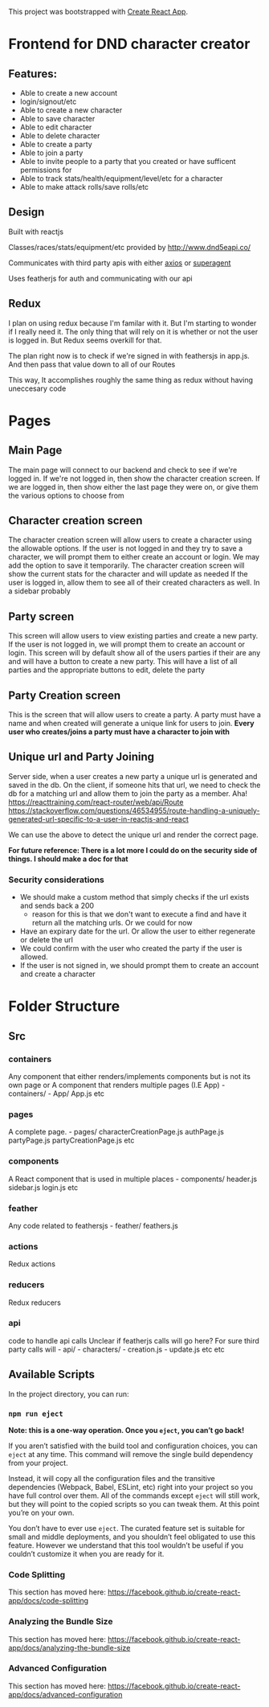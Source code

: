 This project was bootstrapped with [Create React App](https://github.com/facebook/create-react-app).

# Frontend for DND character creator

## Features:

   * Able to create a new account
   * login/signout/etc
   * Able to create a  new character
   * Able to save character
   * Able to edit character
   * Able to delete character
   * Able to create a party
   * Able to join a party
   * Able to invite people to a party that you created or have sufficent permissions for
   * Able to track stats/health/equipment/level/etc for a character
   * Able to make attack rolls/save rolls/etc

## Design

Built with reactjs

Classes/races/stats/equipment/etc provided by http://www.dnd5eapi.co/

Communicates with third party apis with either [axios](https://github.com/axios/axios) or [superagent](https://github.com/superagent/superagent)

Uses featherjs for auth and communicating with our api

## Redux

I plan on using redux because I'm familar with it. But I'm starting to wonder if I really need it.
The only thing that will rely on it is whether or not the user is logged in. But Redux seems overkill for that.

The plan right now is to check if we're signed in with feathersjs in app.js. And then pass that value down to all of our Routes

This way, It accomplishes roughly the same thing as redux without having uneccesary code


# Pages

## Main Page

   The main page will connect to our backend and check to see if we're logged in. If we're not logged in, then show the character creation screen. If we are logged in, then show either the last page they were on, or give them the various options to choose from

## Character creation screen

   The character creation screen will allow users to create a character using the allowable options. If the user is not 
   logged in and they try to save a character, we will prompt them to either create an account or login. 
   We may add the option to save it temporarily. 
   The character creation screen will show the current stats for the character and will update as needed 
If the user is logged in, allow them to see all of their created characters as well. In a sidebar probably
## Party screen

   This screen will allow users to view existing parties and create a new party. If the user is not logged in, we will prompt them to create an account or login. This screen will by default show all of the users parties if their are any and will have a button to create a new party. This will have a list of all parties and the appropriate buttons to edit, delete the party

## Party Creation screen

   This is the screen that will allow users to create a party. A party must have a name and when created will generate a unique link for users to join.
**Every user who creates/joins a party must have a character to join with**
   
   
## Unique url and Party Joining

Server side, when a user creates a new party a unique url is generated and saved in the db. On the client, if someone hits that url, we need to check the db for a matching url and allow them to join the party as a member.
Aha! https://reacttraining.com/react-router/web/api/Route https://stackoverflow.com/questions/46534955/route-handling-a-uniquely-generated-url-specific-to-a-user-in-reactjs-and-react

We can use the above to detect the unique url and render the correct page. 



**For future reference: There is a lot more I could do on the security side of things. I should make a doc for that**

### Security considerations
* We should make a custom method that simply checks if the url exists and sends back a 200
    * reason for this is that we don't want to execute a find and have it return all the matching urls. Or we could for now
* Have an expirary date for the url. Or allow the user to either regenerate or delete the url
* We could confirm with the user who created the party if the user is allowed.
* If the user is not signed in, we should prompt them to create an account and create a character
# Folder Structure

## Src

### containers
Any component that either renders/implements components but is not its own page or A component that renders multiple pages (I.E App)
    - containers/
        - App/
            App.js
            etc
### pages
A complete page.
    - pages/
        characterCreationPage.js
        authPage.js
        partyPage.js
        partyCreationPage.js
        etc
### components
A React component that is used in multiple places
    - components/
        header.js
        sidebar.js
        login.js
        etc
### feather
Any code related to feathersjs
    - feather/
        feathers.js
### actions
Redux actions

### reducers
Redux reducers

### api
code to handle api calls
    Unclear if featherjs calls will go here?
    For sure third party calls will
    - api/
        - characters/
            - creation.js
            - update.js
            etc
        etc
        
## Available Scripts

In the project directory, you can run:

### `npm run eject`

**Note: this is a one-way operation. Once you `eject`, you can’t go back!**

If you aren’t satisfied with the build tool and configuration choices, you can `eject` at any time. This command will remove the single build dependency from your project.

Instead, it will copy all the configuration files and the transitive dependencies (Webpack, Babel, ESLint, etc) right into your project so you have full control over them. All of the commands except `eject` will still work, but they will point to the copied scripts so you can tweak them. At this point you’re on your own.

You don’t have to ever use `eject`. The curated feature set is suitable for small and middle deployments, and you shouldn’t feel obligated to use this feature. However we understand that this tool wouldn’t be useful if you couldn’t customize it when you are ready for it.

### Code Splitting

This section has moved here: https://facebook.github.io/create-react-app/docs/code-splitting

### Analyzing the Bundle Size

This section has moved here: https://facebook.github.io/create-react-app/docs/analyzing-the-bundle-size

### Advanced Configuration

This section has moved here: https://facebook.github.io/create-react-app/docs/advanced-configuration

